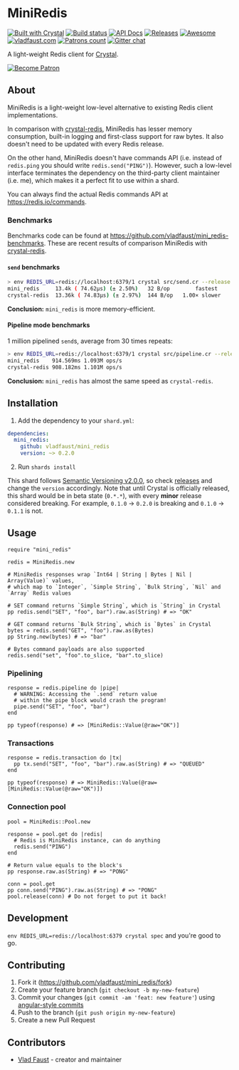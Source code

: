 # MiniRedis

[![Built with Crystal](https://img.shields.io/badge/built%20with-crystal-000000.svg?style=flat-square)](https://crystal-lang.org/)
[![Build status](https://img.shields.io/travis/com/vladfaust/mini_redis/master.svg?style=flat-square)](https://travis-ci.com/vladfaust/mini_redis)
[![API Docs](https://img.shields.io/badge/api_docs-online-brightgreen.svg?style=flat-square)](https://github.vladfaust.com/mini_redis)
[![Releases](https://img.shields.io/github/release/vladfaust/mini_redis.svg?style=flat-square)](https://github.com/vladfaust/mini_redis/releases)
[![Awesome](https://awesome.re/badge-flat2.svg)](https://github.com/veelenga/awesome-crystal)
[![vladfaust.com](https://img.shields.io/badge/style-.com-lightgrey.svg?longCache=true&style=flat-square&label=vladfaust&colorB=0a83d8)](https://vladfaust.com)
[![Patrons count](https://img.shields.io/badge/dynamic/json.svg?label=patrons&url=https://www.patreon.com/api/user/11296360&query=$.included[0].attributes.patron_count&style=flat-square&colorB=red&maxAge=86400)](https://www.patreon.com/vladfaust)
[![Gitter chat](https://img.shields.io/badge/chat%20on-gitter-green.svg?colorB=ED1965&logo=gitter&style=flat-square)](https://gitter.im/vladfaust/Lobby)

A light-weight Redis client for [Crystal](https://crystal-lang.org/).

[![Become Patron](https://vladfaust.com/img/patreon-small.svg)](https://www.patreon.com/vladfaust)

## About

MiniRedis is a light-weight low-level alternative to existing Redis client implementations.

In comparison with [crystal-redis](https://github.com/stefanwille/crystal-redis), MiniRedis has lesser memory consumption, built-in logging and first-class support for raw bytes. It also doesn't need to be updated with every Redis release.

On the other hand, MiniRedis doesn't have commands API (i.e. instead of `redis.ping` you should write `redis.send("PING")`). However, such a low-level interface terminates the dependency on the third-party client maintainer (i.e. me), which makes it a perfect fit to use within a shard.

You can always find the actual Redis commands API at <https://redis.io/commands>.

### Benchmarks

Benchmarks code can be found at <https://github.com/vladfaust/mini_redis-benchmarks>.
These are recent results of comparison MiniRedis with [crystal-redis](https://github.com/stefanwille/crystal-redis).

#### `send` benchmarks

```sh
> env REDIS_URL=redis://localhost:6379/1 crystal src/send.cr --release
mini_redis     13.4k ( 74.62µs) (± 2.50%)   32 B/op        fastest
crystal-redis  13.36k ( 74.83µs) (± 2.97%)  144 B/op   1.00× slower
```

**Conclusion:** `mini_redis` is more memory-efficient.

#### Pipeline mode benchmarks

1 million pipelined `send`s, average from 30 times repeats:

```sh
> env REDIS_URL=redis://localhost:6379/1 crystal src/pipeline.cr --release
mini_redis    914.569ms 1.093M ops/s
crystal-redis 908.182ms 1.101M ops/s
```

**Conclusion:** `mini_redis` has almost the same speed as `crystal-redis`.

## Installation

1. Add the dependency to your `shard.yml`:

```yaml
dependencies:
  mini_redis:
    github: vladfaust/mini_redis
    version: ~> 0.2.0
```

2. Run `shards install`

This shard follows [Semantic Versioning v2.0.0](http://semver.org/), so check [releases](https://github.com/vladfaust/timer.cr/releases) and change the `version` accordingly. Note that until Crystal is officially released, this shard would be in beta state (`0.*.*`), with every **minor** release considered breaking. For example, `0.1.0` → `0.2.0` is breaking and `0.1.0` → `0.1.1` is not.

## Usage

```crystal
require "mini_redis"

redis = MiniRedis.new

# MiniRedis responses wrap `Int64 | String | Bytes | Nil | Array(Value)` values,
# which map to `Integer`, `Simple String`, `Bulk String`, `Nil` and `Array` Redis values

# SET command returns `Simple String`, which is `String` in Crystal
pp redis.send("SET", "foo", bar").raw.as(String) # => "OK"

# GET command returns `Bulk String`, which is `Bytes` in Crystal
bytes = redis.send("GET", "foo").raw.as(Bytes)
pp String.new(bytes) # => "bar"

# Bytes command payloads are also supported
redis.send("set", "foo".to_slice, "bar".to_slice)
```

### Pipelining

```crystal
response = redis.pipeline do |pipe|
  # WARNING: Accessing the `.send` return value
  # within the pipe block would crash the program!
  pipe.send("SET", "foo", "bar")
end

pp typeof(response) # => [MiniRedis::Value(@raw="OK")]
```

### Transactions

```crystal
response = redis.transaction do |tx|
  pp tx.send("SET", "foo", "bar").raw.as(String) # => "QUEUED"
end

pp typeof(response) # => MiniRedis::Value(@raw=[MiniRedis::Value(@raw="OK")])
```

### Connection pool

```crystal
pool = MiniRedis::Pool.new

response = pool.get do |redis|
  # Redis is MiniRedis instance, can do anything
  redis.send("PING")
end

# Return value equals to the block's
pp response.raw.as(String) # => "PONG"

conn = pool.get
pp conn.send("PING").raw.as(String) # => "PONG"
pool.release(conn) # Do not forget to put it back!
```

## Development

`env REDIS_URL=redis://localhost:6379 crystal spec` and you're good to go.

## Contributing

1. Fork it (<https://github.com/vladfaust/mini_redis/fork>)
2. Create your feature branch (`git checkout -b my-new-feature`)
3. Commit your changes (`git commit -am 'feat: new feature'`) using [angular-style commits](https://docs.onyxframework.org/contributing/commit-style)
4. Push to the branch (`git push origin my-new-feature`)
5. Create a new Pull Request

## Contributors

- [Vlad Faust](https://github.com/vladfaust) - creator and maintainer
